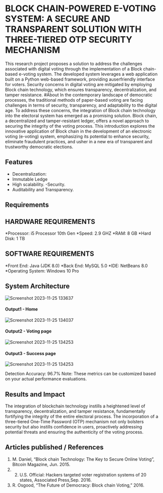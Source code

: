 # BLOCK CHAIN-POWERED E-VOTING SYSTEM: A SECURE AND TRANSPARENT SOLUTION WITH THREE-TIERED OTP SECURITY MECHANISM
This research project proposes a solution to address the challenges associated with digital voting through the implementation of a Block chain-based e-voting system. The developed system leverages a web application built on a Python web-based framework, providing auserfriendly interface for voters. Security concerns in digital voting are mitigated by employing Block chain technology, which ensures transparency, decentralization, and tamper resistance. 
#About
In the contemporary landscape of democratic processes, the traditional methods of paper-based voting are facing challenges in terms of security, transparency, and adaptability to the digital age. To address these concerns, the integration of Block chain technology into the electoral system has emerged as a promising solution. Block chain, a decentralized and tamper-resistant ledger, offers a novel approach to securing the integrity of the voting process. This introduction explores the innovative application of Block chain in the development of an electronic voting (e-voting) system, emphasizing its potential to enhance security, eliminate fraudulent practices, and usher in a new era of transparent and trustworthy democratic elections.
## Features
<!--List the features of the project as shown below-->
- Decentralization:
- Immutable Ledge
- High scalability.
-Security.
- Auditability and Transparency.
## Requirements
<!--List the requirements of the project as shown below-->
## HARDWARE REQUIREMENTS
*Processor: i5 Processor 10th Gen
*Speed: 2.9 GHZ
*RAM: 8 GB
*Hard Disk: 1 TB
 
## SOFTWARE REQUIREMENTS
*Front End: Java (JDK 8.0)
*Back End: MySQL 5.0
*IDE: NetBeans 8.0
*Operating System: Windows 10 Pro
## System Architecture
<!--Embed the system architecture diagram as shown below-->

![Screenshot 2023-11-25 133637]()
<!--Embed the Output picture at respective places as shown below as shown below-->
#### Output1 - Home

![Screenshot 2023-11-25 134037](https://github.com/<<yourusername>>/Hand-Gesture-Recognition-System/assets/75235455/8c2b6b5c-5ed2-4ec4-b18e-5b6625402c16)

#### Output2 - Voting page
![Screenshot 2023-11-25 134253](https://github.com/<<yourusername>>/Hand-Gesture-Recognition-System/assets/75235455/5e05c981-05ca-4aaa-aea2-d918dcf25cb7)

#### Output3 - Success page
![Screenshot 2023-11-25 134253](https://github.com/<<yourusername>>/Hand-Gesture-Recognition-System/assets/75235455/5e05c981-05ca-4aaa-aea2-d918dcf25cb7)

Detection Accuracy: 96.7%
Note: These metrics can be customized based on your actual performance evaluations.


## Results and Impact
<!--Give the results and impact as shown below-->
The integration of blockchain technology instills a heightened level of transparency, decentralization, and tamper resistance, fundamentally fortifying the integrity of the entire electoral process. The incorporation of a three-tiered One-Time Password (OTP) mechanism not only bolsters security but also instills confidence in users, proactively addressing potential threats and ensuring the authenticity of the voting process. 


## Articles published / References
1. M. Daniel, “Block chain Technology: The Key to Secure Online Voting”, Bitcoin Magazine, Jun. 2015.
2. 2. U.S. Official: Hackers targeted voter registration systems of 20 states, Associated Press,Sep. 2016.
3. R. Osgood, “The Future of Democracy: Block chain Voting,” 2016.












